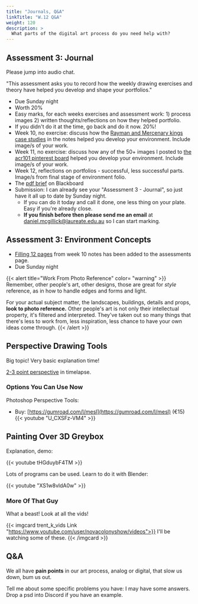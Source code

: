 ```yaml
---
title: "Journals, Q&A"
linkTitle: "W.12 Q&A"
weight: 120
description: >
  What parts of the digital art process do you need help with?
---
```


## Assessment 3: Journal

Please jump into audio chat.

"This assessment asks you to record how the weekly drawing exercises and theory have helped you
develop and shape your portfolios."

* Due Sunday night
* Worth 20%
* Easy marks, for each weeks exercises and assessment work: 1) process images 2) written thoughts/reflections on how they helped portfolio.
* If you didn't do it at the time, go back and do it now. 20%!
* Week 10, no exercise: discuss how the [Rayman and Mercenary kings case studies](../week10/#eg-2d-environment-concepts) in the notes helped you develop your environment. Include image/s of your work.
* Week 11, no exercise: discuss how any of the 50+ images I posted to [the acr101 pinterest board](https://www.pinterest.com.au/dmacdraws/acr101/) helped you develop your environment. Include image/s of your work.
* Week 12, reflections on portfolios - successful, less successful parts. Image/s from final stage of environment folio.
* The [pdf brief](https://learn-ap-southeast-2-prod-fleet01-xythos.s3-ap-southeast-2.amazonaws.com/5c07149a959f5/15620434?response-content-disposition=inline%3B%20filename%2A%3DUTF-8%27%27ACR101%2520Assessment%25203.20191113.pdf) on Blackboard
* Submission: I can already see your "Assessment 3 - Journal", so just have it all up to date by Sunday night.
  * If you can do it today and call it done, one less thing on your plate. Easy if you're already close.
  * **If you finish before then please send me an email** at daniel.mcgillick@laureate.edu.au so I can start marking.

## Assessment 3: Environment Concepts

* [Filling 12 pages](../assessments/#filling-12-pages-1) from week 10 notes has been added to the assessments page.
* Due Sunday night

{{< alert title="Work From Photo Reference" color= "warning" >}}
Remember, other people's art, other designs, those are great for _style_ reference, as in how to handle edges and forms and light. 

For your actual subject matter, the landscapes, buildings, details and props, **look to photo reference.** Other people's art is not only their intellectual property, it's filtered and interpreted. They've taken out so many things that there's less to work from, less inspiration, less chance to have your own ideas come through.
{{< /alert >}}

## Perspective Drawing Tools

Big topic! Very basic explanation time!

[2-3 point perspective](https://youtu.be/tHGduybF4TM?t=638) in timelapse.

### Options You Can Use Now

Photoshop Perspective Tools: 
  - Buy: [https://gumroad.com/l/mesl](https://gumroad.com/l/mesl) (€15)
{{< youtube "U_CXSFz-VM4" >}}

## Painting Over 3D Greybox

Explanation, demo:

{{< youtube tHGduybF4TM >}}

Lots of programs can be used. Learn to do it with Blender:

{{< youtube "XS1w8vldA0w" >}}

### More Of That Guy

What a beast! Look at all the vids!

{{< imgcard trent_k_vids Link "https://www.youtube.com/user/novacolonyshow/videos">}}
I'll be watching some of these.
{{< /imgcard >}}

## Q&A

We all have **pain points** in our art process, analog or digital, that slow us down, bum us out. 

Tell me about some specific problems you have: I may have some answers. Drop a psd into Discord if you have an example.

